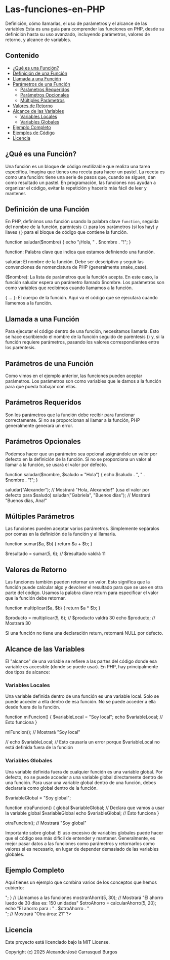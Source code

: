 # Las-funciones-en-PHP
Definición, cómo llamarlas, el uso de parámetros y el alcance de las variables
Esta es una guía para comprender las funciones en PHP, desde su definición hasta su uso avanzado, incluyendo parámetros, valores de retorno, y alcance de variables.

## Contenido

*   [¿Qué es una Función?](#qué-es-una-función)
*   [Definición de una Función](#definición-de-una-función)
*   [Llamada a una Función](#llamada-a-una-función)
*   [Parámetros de una Función](#parámetros-de-una-función)
    *   [Parámetros Requeridos](#parámetros-requeridos)
    *   [Parámetros Opcionales](#parámetros-opcionales)
    *   [Múltiples Parámetros](#múltiples-parámetros)
*   [Valores de Retorno](#valores-de-retorno)
*   [Alcance de las Variables](#alcance-de-las-variables)
    *   [Variables Locales](#variables-locales)
    *   [Variables Globales](#variables-globales)
*   [Ejemplo Completo](#ejemplo-completo)
*   [Ejemplos de Código](#ejemplos-de-código)
*   [Licencia](#licencia)

## ¿Qué es una Función?

Una función es un bloque de código reutilizable que realiza una tarea específica. Imagina que tienes una receta para hacer un pastel. La receta es como una función: tiene una serie de pasos que, cuando se siguen, dan como resultado un pastel. En programación, las funciones nos ayudan a organizar el código, evitar la repetición y hacerlo más fácil de leer y mantener.

## Definición de una Función

En PHP, definimos una función usando la palabra clave `function`, seguida del nombre de la función, paréntesis `()` para los parámetros (si los hay) y llaves `{}` para el bloque de código que contiene la función.


function saludar($nombre) {
  echo "¡Hola, " . $nombre . "!";
}

function: Palabra clave que indica que estamos definiendo una función.

saludar: El nombre de la función. Debe ser descriptivo y seguir las convenciones de nomenclatura de PHP (generalmente snake_case).

($nombre): La lista de parámetros que la función acepta. En este caso, la función saludar espera un parámetro llamado $nombre. Los parámetros son como variables que recibimos cuando llamamos a la función.

{ ... }: El cuerpo de la función. Aquí va el código que se ejecutará cuando llamemos a la función.

## Llamada a una Función

Para ejecutar el código dentro de una función, necesitamos llamarla. Esto se hace escribiendo el nombre de la función seguido de paréntesis () y, si la función requiere parámetros, pasando los valores correspondientes entre los paréntesis.

## Parámetros de una Función

Como vimos en el ejemplo anterior, las funciones pueden aceptar parámetros. Los parámetros son como variables que le damos a la función para que pueda trabajar con ellas.

## Parámetros Requeridos

Son los parámetros que la función debe recibir para funcionar correctamente. Si no se proporcionan al llamar a la función, PHP generalmente generará un error.

## Parámetros Opcionales

Podemos hacer que un parámetro sea opcional asignándole un valor por defecto en la definición de la función. Si no se proporciona un valor al llamar a la función, se usará el valor por defecto.

function saludar($nombre, $saludo = "Hola") {
  echo $saludo . ", " . $nombre . "!";
}

saludar("Alexander"); // Mostrará "Hola, Alexander!" (usa el valor por defecto para $saludo)
saludar("Gabriela", "Buenos días"); // Mostrará "Buenos días, Ana!"

## Múltiples Parámetros
Las funciones pueden aceptar varios parámetros. Simplemente sepáralos por comas en la definición de la función y al llamarla.

function sumar($a, $b) {
  return $a + $b;
}

$resultado = sumar(5, 6); // $resultado valdrá 11

## Valores de Retorno
Las funciones también pueden retornar un valor. Esto significa que la función puede calcular algo y devolver el resultado para que se use en otra parte del código. Usamos la palabra clave return para especificar el valor que la función debe retornar.

function multiplicar($a, $b) {
  return $a * $b;
}

$producto = multiplicar(5, 6); // $producto valdrá 30
echo $producto; // Mostrará 30

Si una función no tiene una declaración return, retornará NULL por defecto.

## Alcance de las Variables
El "alcance" de una variable se refiere a las partes del código donde esa variable es accesible (donde se puede usar). En PHP, hay principalmente dos tipos de alcance:

### Variables Locales
Una variable definida dentro de una función es una variable local. Solo se puede acceder a ella dentro de esa función. No se puede acceder a ella desde fuera de la función.

function miFuncion() {
  $variableLocal = "Soy local";
  echo $variableLocal; // Esto funciona
}

miFuncion(); // Mostrará "Soy local"

// echo $variableLocal; // Esto causaría un error porque $variableLocal no está definida fuera de la función

### Variables Globales
Una variable definida fuera de cualquier función es una variable global. Por defecto, no se puede acceder a una variable global directamente dentro de una función. Para usar una variable global dentro de una función, debes declararla como global dentro de la función.

$variableGlobal = "Soy global";

function otraFuncion() {
  global $variableGlobal; // Declara que vamos a usar la variable global $variableGlobal
  echo $variableGlobal; // Esto funciona
}

otraFuncion(); // Mostrará "Soy global"

Importante sobre global: El uso excesivo de variables globales puede hacer que el código sea más difícil de entender y mantener. Generalmente, es mejor pasar datos a las funciones como parámetros y retornarlos como valores si es necesario, en lugar de depender demasiado de las variables globales.


## Ejemplo Completo
Aquí tienes un ejemplo que combina varios de los conceptos que hemos cubierto:

<?php
// Función para calcular el ahorro de Alexander al cabo de 30 días cada dia ahorra 5 monedas
function calcularAhorro($unidades, $dias) {
  $ahorro = $unidades * $dias;
  return $ahorro;
}

// Variable global (evita usarla directamente dentro de la función si puedes)
$unidad = "monedas";

// Función que usa la función calcularAhorro y una variable global (con precaución)
function mostrarAhorro($unidades, $dias) {
  global $unidad;
  $ahorroCalculado = calcularAhorro($unidades, $dias);
  echo "El ahorro luedo de 30 días es: " . $ahorroCalculado . " " . $unidad . "<br>";
}

// Llamamos a las funciones
mostrarAhorri(5, 30); // Mostrará "El ahorro luedo de 30 días es: 150 unidades"

$otroAhorro = calcularAhorro(5, 20);
echo "El ahorro para : " . $otroAhorro . "<br>"; // Mostrará "Otra área: 21"
?>


## Licencia
Este proyecto está licenciado bajo la MIT License.

Copyright (c) 2025 AlexanderJosé Carrasquel Burgos
